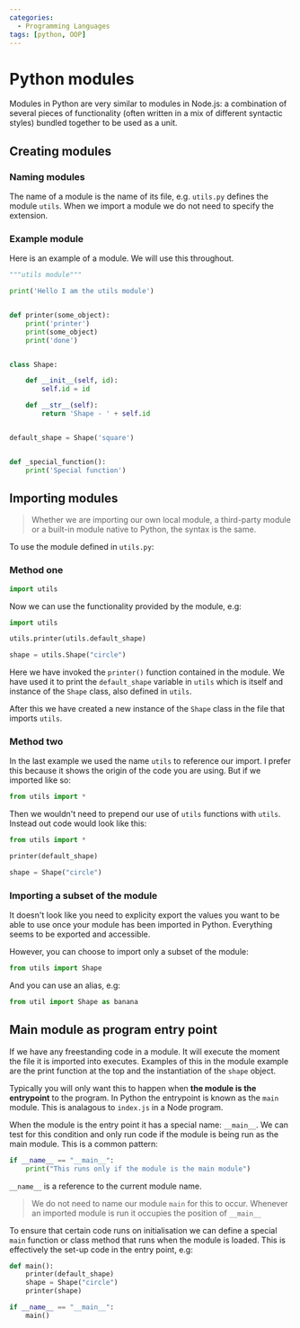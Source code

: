 ```yaml
---
categories:
  - Programming Languages
tags: [python, OOP]
---
```


# Python modules

Modules in Python are very similar to modules in Node.js: a combination of several pieces of functionality (often written in a mix of different syntactic styles) bundled together to be used as a unit.

## Creating modules

### Naming modules

The name of a module is the name of its file, e.g. `utils.py` defines the module `utils`. When we import a module we do not need to specify the extension.

### Example module

Here is an example of a module. We will use this throughout.

```py
"""utils module"""

print('Hello I am the utils module')


def printer(some_object):
    print('printer')
    print(some_object)
    print('done')


class Shape:

    def __init__(self, id):
        self.id = id

    def __str__(self):
        return 'Shape - ' + self.id


default_shape = Shape('square')


def _special_function():
    print('Special function')

```

## Importing modules

> Whether we are importing our own local module, a third-party module or a built-in module native to Python, the syntax is the same.

To use the module defined in `utils.py`:

### Method one

```py
import utils
```

Now we can use the functionality provided by the module, e.g:

```py
import utils

utils.printer(utils.default_shape)

shape = utils.Shape("circle")
```

Here we have invoked the `printer()` function contained in the module. We have used it to print the `default_shape` variable in `utils` which is itself and instance of the `Shape` class, also defined in `utils`.

After this we have created a new instance of the `Shape` class in the file that imports `utils`.

### Method two

In the last example we used the name `utils` to reference our import. I prefer this because it shows the origin of the code you are using. But if we imported like so:

```py
from utils import *
```

Then we wouldn't need to prepend our use of `utils` functions with `utils`. Instead out code would look like this:

```py
from utils import *

printer(default_shape)

shape = Shape("circle")
```

### Importing a subset of the module

It doesn't look like you need to explicity export the values you want to be able to use once your module has been imported in Python. Everything seems to be exported and accessible.

However, you can choose to import only a subset of the module:

```py
from utils import Shape
```

And you can use an alias, e.g:

```py
from util import Shape as banana
```

## Main module as program entry point

If we have any freestanding code in a module. It will execute the moment the file it is imported into executes. Examples of this in the module example are the print function at the top and the instantiation of the `shape` object.

Typically you will only want this to happen when **the module is the entrypoint** to the program. In Python the entrypoint is known as the `main` module. This is analagous to `index.js` in a Node program.

When the module is the entry point it has a special name: `__main__`. We can test for this condition and only run code if the module is being run as the main module. This is a common pattern:

```py
if __name__ == "__main__":
    print("This runs only if the module is the main module")
```

`__name__` is a reference to the current module name.

> We do not need to name our module `main` for this to occur. Whenever an imported module is run it occupies the position of `__main__`

To ensure that certain code runs on initialisation we can define a special `main` function or class method that runs when the module is loaded. This is effectively the set-up code in the entry point, e.g:

```py
def main():
    printer(default_shape)
    shape = Shape("circle")
    printer(shape)

if __name__ == "__main__":
    main()
```
